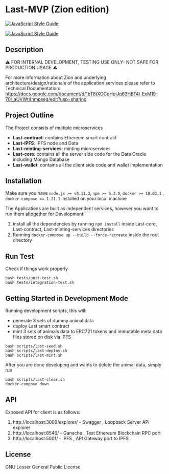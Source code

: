 # Last-MVP (Zion edition)
[![JavaScript Style Guide](https://img.shields.io/badge/code_style-standard-brightgreen.svg)](https://standardjs.com)

[![JavaScript Style Guide](https://cdn.rawgit.com/standard/standard/master/badge.svg)](https://github.com/standard/standard)

## Description

⚠ FOR INTERNAL DEVELOPMENT, TESTING USE ONLY- NOT SAFE FOR PRODUCTION USAGE ⚠

For more information about Zion and underlying architecture/design/rationale of the application services please refer to Technical Documentation:
https://docs.google.com/document/d/1bT8tXOCoHplJq63HBT4i-ExM19-70l_aUVWt4nmpseg/edit?usp=sharing

## Project Outline

The Project consists of multiple microservices

- __Last-contract__: contains Ethereum smart contract
- __Last-IPFS__: IPFS node and Data
- __Last-minting-services__: minting microservices
- __Last-core__: contains all the server side code for the Data Oracle including Mongo Database
- __Last-wallet__: contains all the client side code and wallet implementation


## Installation
Make sure you have `node.js >= v8.11.3`, `npm >= 6.3.0`, `docker >= 18.03.1` , `docker-compose >= 1.21.1` installed on your local machine

The Applications are built as independent services, however you want to run them altogether for Development:

1. install all the dependencies by running `npm install` inside Last-core, Last-contract, Last-minting-services directories
2. Running `docker-compose up --build --force-recreate` inside the root directory

## Run Test

Check if things work properly

```
bash tests/unit-test.sh
bash tests/integration-test.sh
```

## Getting Started in Development Mode

Running development scripts, this will:
  - generate 3 sets of dummy animal data
  - deploy Last smart contract
  - mint 3 sets of animals data to ERC721 tokens and immutable meta data files stored on disk via IPFS

```
bash scripts/last-seed.sh 
bash scripts/last-deploy.sh 
bash scripts/last-mint.sh 
```
After you are done developing and wants to delete the animal data, simply run 

``` 
bash scripts/last-clear.sh
docker-compose down 
```

## API
Exposed API for client is as follows:
1. http://localhost:3000/explorer/ - Swagger , Loopback Server API explorer
2. http://localhost:8546/ - Ganache , Test Ethereum Blockchain RPC port
3. http://localhost:5001/ - IPFS , API Gateway port to IPFS

## License
GNU Lesser General Public License